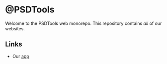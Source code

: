 # @PSDTools

Welcome to the PSDTools web monorepo.
This repository contains _all_ of our websites.

## Links

- Our [app](https://github.com/PSDTools/app)
